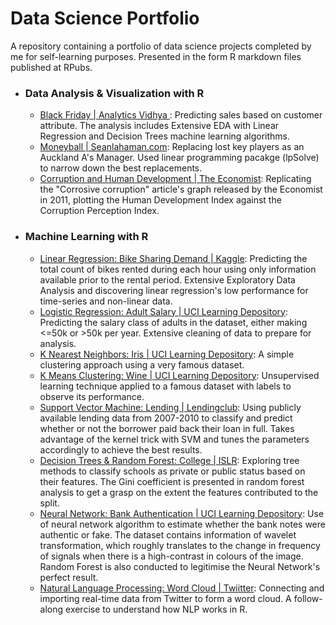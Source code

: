 # Data Science Portfolio


A repository containing a portfolio of data science projects completed by me for self-learning purposes. Presented in the form R markdown files published at RPubs.


- ### Data Analysis & Visualization with R
   - [Black Friday |  Analytics Vidhya ](http://rpubs.com/LeeJunHan/454168): Predicting sales based on customer attribute. The analysis includes Extensive EDA with Linear Regression and Decision Trees machine learning algorithms.
   - [Moneyball | Seanlahaman.com](http://rpubs.com/LeeJunHan/453841): Replacing lost key players as an Auckland A's Manager. Used linear programming pacakge (lpSolve) to narrow down the best replacements.
   - [Corruption and Human Development | The Economist](http://rpubs.com/LeeJunHan/453686): Replicating the "Corrosive corruption" article's graph released by the Economist in 2011, plotting the Human Development Index against the Corruption Perception Index.
  
  


- ### Machine Learning with R
  - [Linear Regression: Bike Sharing Demand | Kaggle](http://rpubs.com/LeeJunHan/450898): Predicting the total count of bikes rented during each hour using only information available prior to the rental period. Extensive Exploratory Data Analysis and discovering linear regression's low performance for time-series and non-linear data. 
  - [Logistic Regression: Adult Salary | UCI Learning Depository](http://rpubs.com/LeeJunHan/450142): Predicting the salary class of adults in the dataset, either making <=50k or >50k per year. Extensive cleaning of data to prepare for analysis.
  - [K Nearest Neighbors: Iris | UCI Learning Depository](http://rpubs.com/LeeJunHan/450973): A simple clustering approach using a very famous dataset.  
  - [K Means Clustering: Wine | UCI Learning Depository](http://rpubs.com/LeeJunHan/450046): Unsupervised learning technique applied to a famous dataset with labels to observe its performance. 
  - [Support Vector Machine: Lending | Lendingclub](http://rpubs.com/LeeJunHan/450085): Using publicly available lending data from 2007-2010 to classify and predict whether or not the borrower paid back their loan in full. Takes advantage of the kernel trick with SVM and tunes the parameters accordingly to achieve the best results.
  - [Decision Trees & Random Forest: College | ISLR](http://rpubs.com/LeeJunHan/451869): Exploring tree methods to classify schools as private or public status based on their features. The Gini coefficient is presented in random forest analysis to get a grasp on the extent the features contributed to the split. 
  - [Neural Network: Bank Authentication | UCI Learning Depository](http://rpubs.com/LeeJunHan/451463): Use of neural network algorithm to estimate whether the bank notes were authentic or fake. The dataset contains information of wavelet transformation, which roughly translates to the change in frequency of signals when there is a high-contrast in colours of the image. Random Forest is also conducted to legitimise the Neural Network's perfect result. 
  - [Natural Language Processing: Word Cloud | Twiitter](http://rpubs.com/LeeJunHan/451880): Connecting and importing real-time data from Twitter to form a word cloud. A follow-along exercise to understand how NLP works in R. 
 
 
